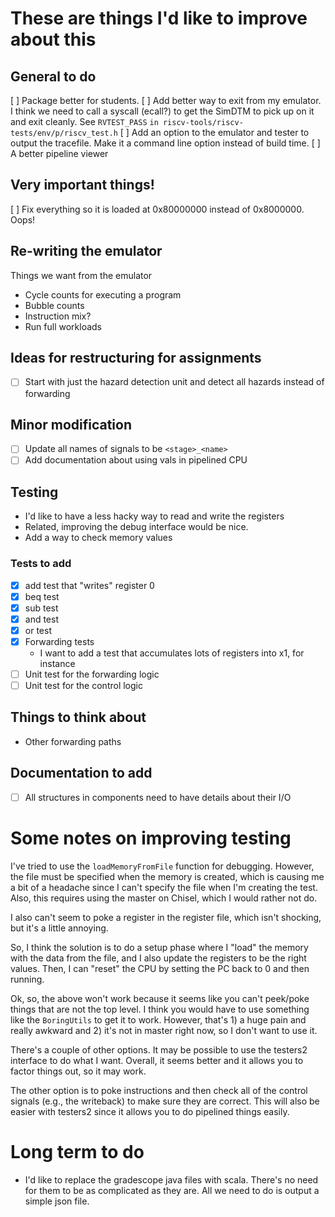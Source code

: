 # These are things I'd like to improve about this

## General to do

[ ] Package better for students.
[ ] Add better way to exit from my emulator. I think we need to call a syscall (ecall?) to get the SimDTM to pick up on it and exit cleanly. See `RVTEST_PASS` `in riscv-tools/riscv-tests/env/p/riscv_test.h`
[ ] Add an option to the emulator and tester to output the tracefile. Make it a command line option instead of build time.
[ ] A better pipeline viewer

## Very important things!
[ ] Fix everything so it is loaded at 0x80000000 instead of 0x8000000. Oops!

## Re-writing the emulator

Things we want from the emulator
 - Cycle counts for executing a program
 - Bubble counts
 - Instruction mix?
 - Run full workloads

## Ideas for restructuring for assignments

- [ ] Start with just the hazard detection unit and detect all hazards instead of forwarding

## Minor modification

- [ ] Update all names of signals to be `<stage>_<name>`
- [ ] Add documentation about using vals in pipelined CPU

## Testing

- I'd like to have a less hacky way to read and write the registers
- Related, improving the debug interface would be nice.
- Add a way to check memory values

### Tests to add

- [x] add test that "writes" register 0
- [x] beq test
- [x] sub test
- [x] and test
- [x] or test
- [x] Forwarding tests
  - I want to add a test that accumulates lots of registers into x1, for instance
- [ ] Unit test for the forwarding logic
- [ ] Unit test for the control logic

## Things to think about

- Other forwarding paths

## Documentation to add

- [ ] All structures in components need to have details about their I/O

# Some notes on improving testing

I've tried to use the `loadMemoryFromFile` function for debugging.
However, the file must be specified when the memory is created, which is causing me a bit of a headache since I can't specify the file when I'm creating the test.
Also, this requires using the master on Chisel, which I would rather not do.

I also can't seem to poke a register in the register file, which isn't shocking, but it's a little annoying.

So, I think the solution is to do a setup phase where I "load" the memory with the data from the file, and I also update the registers to be the right values.
Then, I can "reset" the CPU by setting the PC back to 0 and then running.

Ok, so, the above won't work because it seems like you can't peek/poke things that are not the top level.
I think you would have to use something like the `BoringUtils` to get it to work.
However, that's 1) a huge pain and really awkward and 2) it's not in master right now, so I don't want to use it.

There's a couple of other options.
It may be possible to use the testers2 interface to do what I want.
Overall, it seems better and it allows you to factor things out, so it may work.

The other option is to poke instructions and then check all of the control signals (e.g., the writeback) to make sure they are correct.
This will also be easier with testers2 since it allows you to do pipelined things easily.

# Long term to do

- I'd like to replace the gradescope java files with scala. There's no need for them to be as complicated as they are. All we need to do is output a simple json file.
